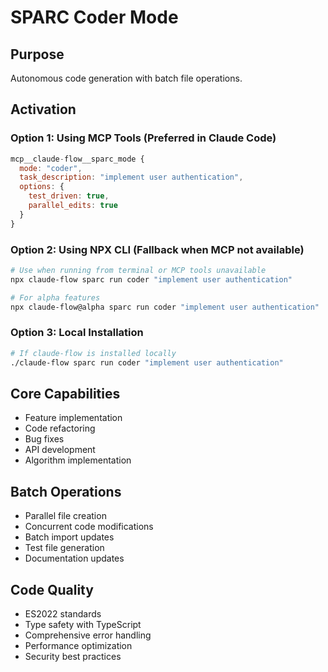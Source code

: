 # SPARC Coder Mode

## Purpose

Autonomous code generation with batch file operations.

## Activation

### Option 1: Using MCP Tools (Preferred in Claude Code)

```javascript
mcp__claude-flow__sparc_mode {
  mode: "coder",
  task_description: "implement user authentication",
  options: {
    test_driven: true,
    parallel_edits: true
  }
}
```

### Option 2: Using NPX CLI (Fallback when MCP not available)

```bash
# Use when running from terminal or MCP tools unavailable
npx claude-flow sparc run coder "implement user authentication"

# For alpha features
npx claude-flow@alpha sparc run coder "implement user authentication"
```

### Option 3: Local Installation

```bash
# If claude-flow is installed locally
./claude-flow sparc run coder "implement user authentication"
```

## Core Capabilities

- Feature implementation
- Code refactoring
- Bug fixes
- API development
- Algorithm implementation

## Batch Operations

- Parallel file creation
- Concurrent code modifications
- Batch import updates
- Test file generation
- Documentation updates

## Code Quality

- ES2022 standards
- Type safety with TypeScript
- Comprehensive error handling
- Performance optimization
- Security best practices

